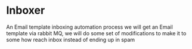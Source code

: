 # Inboxer
An Email template inboxing automation process
we will get an Email template via rabbit MQ, we will do some set of modifications to make it to some how reach inbox instead of
ending up in spam
